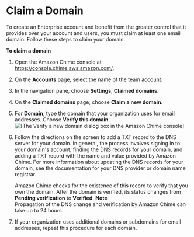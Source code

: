 # Claim a Domain<a name="claim-domain"></a>

To create an Enterprise account and benefit from the greater control that it provides over your account and users, you must claim at least one email domain\. Follow these steps to claim your domain\. 

**To claim a domain**

1. Open the Amazon Chime console at [https://console\.chime\.aws\.amazon\.com/](https://console.chime.aws.amazon.com)\.

1. On the **Accounts** page, select the name of the team account\.

1. In the navigation pane, choose **Settings**, **Claimed domains**\.

1. On the **Claimed domains** page, choose **Claim a new domain**\.

1. For **Domain**, type the domain that your organization uses for email addresses\. Choose **Verify this domain**\.  
![\[The Verify a new domain dialog box in the Amazon Chime console\]](http://docs.aws.amazon.com/chime/latest/ag/images/verify_new_domain_dialog.png)

1. Follow the directions on the screen to add a TXT record to the DNS server for your domain\. In general, the process involves signing in to your domain's account, finding the DNS records for your domain, and adding a TXT record with the name and value provided by Amazon Chime\. For more information about updating the DNS records for your domain, see the documentation for your DNS provider or domain name registrar\.

   Amazon Chime checks for the existence of this record to verify that you own the domain\. After the domain is verified, its status changes from **Pending verification** to **Verified**\.
**Note**  
Propagation of the DNS change and verification by Amazon Chime can take up to 24 hours\.

1. If your organization uses additional domains or subdomains for email addresses, repeat this procedure for each domain\.